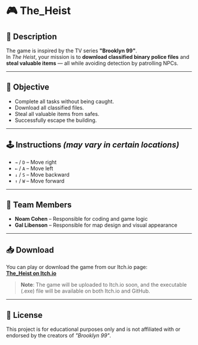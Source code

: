 # 🎮 The_Heist

## 📖 Description
The game is inspired by the TV series **"Brooklyn 99"**.  
In *The Heist*, your mission is to **download classified binary police files** and **steal valuable items** — all while avoiding detection by patrolling NPCs.

---

## 🎯 Objective
- Complete all tasks without being caught.
- Download all classified files.
- Steal all valuable items from safes.
- Successfully escape the building.

---

## 🕹️ Instructions *(may vary in certain locations)*
- `→` / `D` – Move right  
- `←` / `A` – Move left  
- `↓` / `S` – Move backward  
- `↑` / `W` – Move forward  

---

## 👥 Team Members
- **Noam Cohen** – Responsible for coding and game logic  
- **Gal Libenson** – Responsible for map design and visual appearance  

---

## 📥 Download
You can play or download the game from our Itch.io page:  
[**The_Heist on Itch.io**](https://example-link.com)
> **Note**: The game will be uploaded to Itch.io soon, and the executable (.exe) file will be available on both Itch.io and GitHub.

---

## 📜 License
This project is for educational purposes only and is not affiliated with or endorsed by the creators of *"Brooklyn 99"*.
